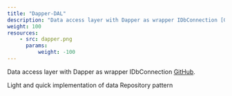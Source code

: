 ```yaml
---
title: "Dapper-DAL"
description: "Data access layer with Dapper as wrapper IDbConnection [GitHub](//github.com/Pencroff/Dapper-DAL)"
weight: 100
resources:
    - src: dapper.png
      params:
          weight: -100
---
```


Data access layer with Dapper as wrapper IDbConnection [GitHub](//github.com/Pencroff/Dapper-DAL).

Light and quick implementation of data Repository pattern
